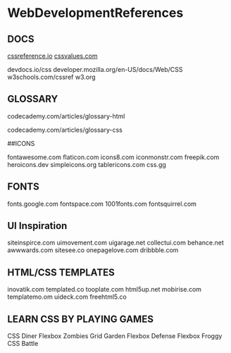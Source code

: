 # WebDevelopmentReferences

## DOCS

[cssreference.io](cssreference.io)
[cssvalues.com](cssvalues.com)

devdocs.io/css
developer.mozilla.org/en-US/docs/Web/CSS
w3schools.com/cssref
w3.org

## GLOSSARY

codecademy.com/articles/glossary-html

codecademy.com/articles/glossary-css

##ICONS

fontawesome.com
flaticon.com
icons8.com
iconmonstr.com
freepik.com
heroicons.dev
simpleicons.org
tablericons.com
css.gg

## FONTS

fonts.google.com
fontspace.com
1001fonts.com
fontsquirrel.com

## UI Inspiration

siteinspirce.com
uimovement.com
uigarage.net
collectui.com
behance.net
awwwards.com
sitesee.co
onepagelove.com
dribbble.com

## HTML/CSS TEMPLATES

inovatik.com
templated.co
tooplate.com
html5up.net
mobirise.com
templatemo.om
uideck.com
freehtml5.co

## LEARN CSS BY PLAYING GAMES

CSS Diner
Flexbox Zombies
Grid Garden
Flexbox Defense
Flexbox Froggy
CSS Battle
